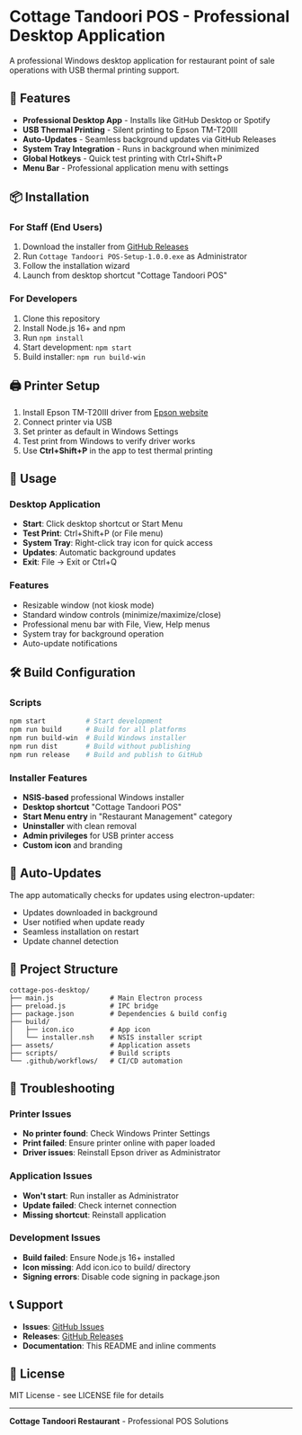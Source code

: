 
# Cottage Tandoori POS - Professional Desktop Application

A professional Windows desktop application for restaurant point of sale operations with USB thermal printing support.

## 🎯 Features

- **Professional Desktop App** - Installs like GitHub Desktop or Spotify
- **USB Thermal Printing** - Silent printing to Epson TM-T20III
- **Auto-Updates** - Seamless background updates via GitHub Releases
- **System Tray Integration** - Runs in background when minimized
- **Global Hotkeys** - Quick test printing with Ctrl+Shift+P
- **Menu Bar** - Professional application menu with settings

## 📦 Installation

### For Staff (End Users)
1. Download the installer from [GitHub Releases](https://github.com/Bodzaman/cottage-pos-desktop/releases)
2. Run `Cottage Tandoori POS-Setup-1.0.0.exe` as Administrator
3. Follow the installation wizard
4. Launch from desktop shortcut "Cottage Tandoori POS"

### For Developers
1. Clone this repository
2. Install Node.js 16+ and npm
3. Run `npm install`
4. Start development: `npm start`
5. Build installer: `npm run build-win`

## 🖨️ Printer Setup

1. Install Epson TM-T20III driver from [Epson website](https://epson.com/support)
2. Connect printer via USB
3. Set printer as default in Windows Settings
4. Test print from Windows to verify driver works
5. Use **Ctrl+Shift+P** in the app to test thermal printing

## 🚀 Usage

### Desktop Application
- **Start**: Click desktop shortcut or Start Menu
- **Test Print**: Ctrl+Shift+P (or File menu)
- **System Tray**: Right-click tray icon for quick access
- **Updates**: Automatic background updates
- **Exit**: File → Exit or Ctrl+Q

### Features
- Resizable window (not kiosk mode)
- Standard window controls (minimize/maximize/close)
- Professional menu bar with File, View, Help menus
- System tray for background operation
- Auto-update notifications

## 🛠️ Build Configuration

### Scripts
```bash
npm start          # Start development
npm run build      # Build for all platforms
npm run build-win  # Build Windows installer
npm run dist       # Build without publishing
npm run release    # Build and publish to GitHub
```

### Installer Features
- **NSIS-based** professional Windows installer
- **Desktop shortcut** "Cottage Tandoori POS"
- **Start Menu entry** in "Restaurant Management" category
- **Uninstaller** with clean removal
- **Admin privileges** for USB printer access
- **Custom icon** and branding

## 🔄 Auto-Updates

The app automatically checks for updates using electron-updater:
- Updates downloaded in background
- User notified when update ready
- Seamless installation on restart
- Update channel detection

## 📁 Project Structure

```
cottage-pos-desktop/
├── main.js              # Main Electron process
├── preload.js           # IPC bridge
├── package.json         # Dependencies & build config
├── build/
│   ├── icon.ico         # App icon
│   └── installer.nsh    # NSIS installer script
├── assets/              # Application assets
├── scripts/             # Build scripts
└── .github/workflows/   # CI/CD automation
```

## 🐛 Troubleshooting

### Printer Issues
- **No printer found**: Check Windows Printer Settings
- **Print failed**: Ensure printer online with paper loaded
- **Driver issues**: Reinstall Epson driver as Administrator

### Application Issues
- **Won't start**: Run installer as Administrator
- **Update failed**: Check internet connection
- **Missing shortcut**: Reinstall application

### Development Issues
- **Build failed**: Ensure Node.js 16+ installed
- **Icon missing**: Add icon.ico to build/ directory
- **Signing errors**: Disable code signing in package.json

## 📞 Support

- **Issues**: [GitHub Issues](https://github.com/Bodzaman/cottage-pos-desktop/issues)
- **Releases**: [GitHub Releases](https://github.com/Bodzaman/cottage-pos-desktop/releases)
- **Documentation**: This README and inline comments

## 📄 License

MIT License - see LICENSE file for details

---

**Cottage Tandoori Restaurant** - Professional POS Solutions
